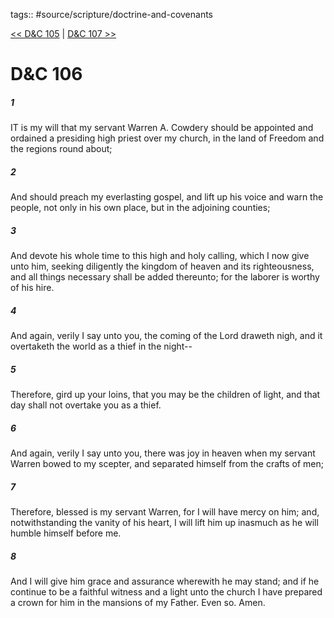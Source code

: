 tags:: #source/scripture/doctrine-and-covenants

[<< D&C 105](/doctrine-and-covenants/D&C_105.md) | [D&C 107 >>](/doctrine-and-covenants/D&C_107.md)

# D&C 106

##### 1

IT is my will that my servant Warren A. Cowdery should be appointed and ordained a presiding high priest over my church, in the land of Freedom and the regions round about;

##### 2

And should preach my everlasting gospel, and lift up his voice and warn the people, not only in his own place, but in the adjoining counties;

##### 3

And devote his whole time to this high and holy calling, which I now give unto him, seeking diligently the kingdom of heaven and its righteousness, and all things necessary shall be added thereunto; for the laborer is worthy of his hire.

##### 4

And again, verily I say unto you, the coming of the Lord draweth nigh, and it overtaketh the world as a thief in the night--

##### 5

Therefore, gird up your loins, that you may be the children of light, and that day shall not overtake you as a thief.

##### 6

And again, verily I say unto you, there was joy in heaven when my servant Warren bowed to my scepter, and separated himself from the crafts of men;

##### 7

Therefore, blessed is my servant Warren, for I will have mercy on him; and, notwithstanding the vanity of his heart, I will lift him up inasmuch as he will humble himself before me.

##### 8

And I will give him grace and assurance wherewith he may stand; and if he continue to be a faithful witness and a light unto the church I have prepared a crown for him in the mansions of my Father. Even so. Amen.
